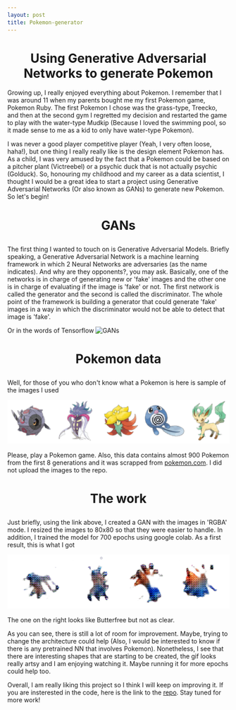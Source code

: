 ```yaml
---
layout: post
title: Pokemon-generator
---
```

<h1 style="font-size:200%;text-align:center">Using Generative Adversarial Networks to generate Pokemon</h1>

Growing up, I really enjoyed everything about Pokemon. I remember that I was around 11 when my parents bought me my first Pokemon game, Pokemon Ruby. The first Pokemon I chose was the grass-type, Treecko, and then at the second gym I regretted my decision and restarted the game to play with the water-type Mudkip (Because I loved the swimming pool, so it made sense to me as a kid to only have water-type Pokemon). 

I was never a good player competitive player (Yeah, I very often loose, haha!), but one thing I really really like is the design element Pokemon has. As a child, I was very amused by the fact that a Pokemon could be based on a pitcher plant (Victreebel) or a psychic duck that is not actually psychic (Golduck). So, honouring my childhood and my career as a data scientist, I thought I would be a great idea to start a project using Generative Adversarial Networks (Or also known as GANs) to generate new Pokemon. So let's begin!

<h3 style="font-size:200%;text-align:center">GANs</h3>

The first thing I wanted to touch on is Generative Adversarial Models. Briefly speaking, a Generative Adversarial Network is a machine learning framework in which 2 Neural Networks are adversaries (as the name indicates). And why are they opponents?, you may ask. Basically, one of the networks is in charge of generating new or 'fake' images and the other one is in charge of evaluating if the image is 'fake' or not. The first network is called the generator and the second is called the discriminator. The whole point of the framework is building a generator that could generate 'fake' images in a way in which the discriminator would not be able to detect that image is 'fake'.

Or in the words of Tensorflow
![GANs](https://github.com/tensorflow/docs/raw/3082041fb5ef2b29217584659bc43d89602d57cf/site/en/tutorials/generative/images/gan1.png)

<h3 style="font-size:200%;text-align:center">Pokemon data</h3>

Well, for those of you who don't know what a Pokemon is here is sample of the images I used

![Pokemon_sample](../images/pokemon_sample.PNG)

Please, play a Pokemon game. Also, this data contains almost 900 Pokemon from the first 8 generations and it was scrapped from [pokemon.com](https://www.pokemon.com/us/pokedex/). I did not upload the images to the repo. 


<h3 style="font-size:200%;text-align:center">The work</h3>

Just briefly, using the link above, I created a GAN with the images in 'RGBA' mode. I resized the images to 80x80 so that they were easier to handle. In addition, I trained the model for 700 epochs using google colab. As a first result, this is what I got

![result](../images/results.png)

The one on the right looks like Butterfree but not as clear.

As you can see, there is still a lot of room for improvement. Maybe, trying to change the architecture could help (Also, I would be interested to know if there is any pretrained NN that involves Pokemon). Nonetheless, I see that there are interesting shapes that are starting to be created, the gif looks really artsy and I am enjoying watching it. Maybe running it for more epochs could help too. 

Overall, I am really liking this project so I think I will keep on improving it. If you are insterested in the code, here is the link to the [repo](https://github.com/AndresPitta/P02_Pokemon-merger). Stay tuned for more work!




